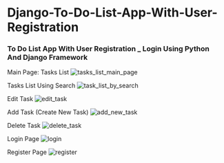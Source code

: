 # Django-To-Do-List-App-With-User-Registration
### To Do List App With User Registration _ Login   Using Python And Django Framework


Main Page: Tasks List
![tasks_list_main_page](https://github.com/AbdullahELyamany/Django-To-Do-List-Website-With-User-Registration/assets/124623013/f50e574c-a82e-4b4f-900d-d3b289646f28)

Tasks List Using Search
![task_list_by_search](https://github.com/AbdullahELyamany/Django-To-Do-List-Website-With-User-Registration/assets/124623013/63946658-c601-4bbf-986a-645e77b164e8)

Edit Task
![edit_task](https://github.com/AbdullahELyamany/Django-To-Do-List-Website-With-User-Registration/assets/124623013/88a6f534-beb1-4344-a9a9-bd43b9ce03c8)

Add Task (Create New Task)
![add_new_task](https://github.com/AbdullahELyamany/Django-To-Do-List-Website-With-User-Registration/assets/124623013/33e22d9e-e3e6-41be-beac-9d444536d7e5)

Delete Task
![delete_task](https://github.com/AbdullahELyamany/Django-To-Do-List-Website-With-User-Registration/assets/124623013/61b0e9ba-138a-472e-9a8f-4e8abdce9e39)

Login Page
![login](https://github.com/AbdullahELyamany/Django-To-Do-List-Website-With-User-Registration/assets/124623013/07286d29-585a-4a7a-9d92-7dcec133f9fd)

Register Page
![register](https://github.com/AbdullahELyamany/Django-To-Do-List-Website-With-User-Registration/assets/124623013/c16d38e7-dec5-4e4c-b447-0c0cc552fd0b)



